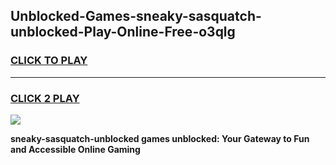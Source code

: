 
## Unblocked-Games-sneaky-sasquatch-unblocked-Play-Online-Free-o3qlg
<h3>
<a href="https://premium76.site?title=sneaky-sasquatch-unblocked&ref=26A">CLICK TO PLAY</a></h3>
<hr>

<h3>
<a href="https://premium76.site?title=sneaky-sasquatch-unblocked&ref=26A">CLICK 2 PLAY</a>
  
</h3>

<a href="https://premium76.site?title=sneaky-sasquatch-unblocked&ref=26A"><img src="https://clearcache.store/games.png"></a>


**sneaky-sasquatch-unblocked games unblocked: Your Gateway to Fun and Accessible Online Gaming**
